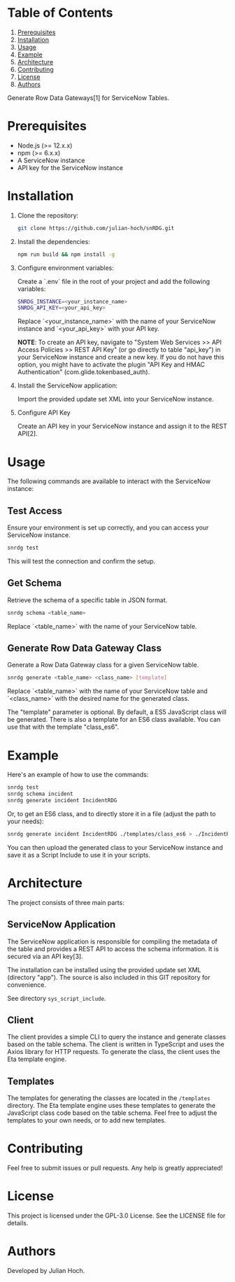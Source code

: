 # Table of Contents

1.  [Prerequisites](#org6200484)
2.  [Installation](#org815829e)
3.  [Usage](#org7d70731)
4.  [Example](#org07c9af9)
5.  [Architecture](#orgeb4b960)
6.  [Contributing](#org8404be3)
7.  [License](#org28e076c)
8.  [Authors](#orgdf4657c)

Generate Row Data Gateways[1] for ServiceNow Tables.


<a id="org6200484"></a>

# Prerequisites

-   Node.js (>= 12.x.x)
-   npm (>= 6.x.x)
-   A ServiceNow instance
-   API key for the ServiceNow instance


<a id="org815829e"></a>

# Installation

1.  Clone the repository:
    
    ```sh
    git clone https://github.com/julian-hoch/snRDG.git
    ```

2.  Install the dependencies:
    
    ```sh
    npm run build && npm install -g
    ```

3.  Configure environment variables:
    
    Create a \`.env\` file in the root of your project and add the following variables:
    
    ```sh
    SNRDG_INSTANCE=<your_instance_name>
    SNRDG_API_KEY=<your_api_key>
    ```
    
    Replace \`<your\_instance\_name>\` with the name of your ServiceNow instance and \`<your\_api\_key>\` with your API key.
    
    **NOTE**: To create an API key, navigate to "System Web Services >> API Access Policies >> REST API Key" (or go directly to table "api\_key") in your ServiceNow instance and create a new key. If you do not have this option, you might have to activate the plugin "API Key and HMAC Authentication" (com.glide.tokenbased\_auth).

4.  Install the ServiceNow application:
    
    Import the provided update set XML into your ServiceNow instance.

5.  Configure API Key
    
    Create an API key in your ServiceNow instance and assign it to the REST API[2].


<a id="org7d70731"></a>

# Usage

The following commands are available to interact with the ServiceNow instance:


## Test Access

Ensure your environment is set up correctly, and you can access your ServiceNow instance.

```sh
snrdg test
```

This will test the connection and confirm the setup.


## **Get Schema**

Retrieve the schema of a specific table in JSON format.

```sh
snrdg schema <table_name>
```

Replace \`<table\_name>\` with the name of your ServiceNow table.


## Generate Row Data Gateway Class

Generate a Row Data Gateway class for a given ServiceNow table.

```sh
snrdg generate <table_name> <class_name> [template]
```

Replace \`<table\_name>\` with the name of your ServiceNow table and \`<class\_name>\` with the desired name for the generated class.

The "template" parameter is optional. By default, a ES5 JavaScript class will be generated. There is also a template for an ES6 class available. You can use that with the template "class\_es6".


<a id="org07c9af9"></a>

# Example

Here's an example of how to use the commands:

```sh
snrdg test
snrdg schema incident
snrdg generate incident IncidentRDG
```

Or, to get an ES6 class, and to directly store it in a file (adjust the path to your needs):

```sh
snrdg generate incident IncidentRDG ./templates/class_es6 > ./IncidentRDG.js
```

You can then upload the generated class to your ServiceNow instance and save it as a Script Include to use it in your scripts.


<a id="orgeb4b960"></a>

# Architecture

The project consists of three main parts:


## ServiceNow Application

The ServiceNow application is responsible for compiling the metadata of the table and provides a REST API to access the schema information. It is secured via an API key[3].

The installation can be installed using the provided update set XML (directory "app"). The source is also included in this GIT repository for convenience.

See directory `sys_script_include`.


## Client

The client provides a simple CLI to query the instance and generate classes based on the table schema. The client is written in TypeScript and uses the Axios library for HTTP requests. To generate the class, the client uses the Eta template engine.


## Templates

The templates for generating the classes are located in the `/templates` directory. The Eta template engine uses these templates to generate the JavaScript class code based on the table schema. Feel free to adjust the templates to your own needs, or to add new templates.


<a id="org8404be3"></a>

# Contributing

Feel free to submit issues or pull requests. Any help is greatly appreciated!


<a id="org28e076c"></a>

# License

This project is licensed under the GPL-3.0 License. See the LICENSE file for details.


<a id="orgdf4657c"></a>

# Authors

Developed by Julian Hoch.
